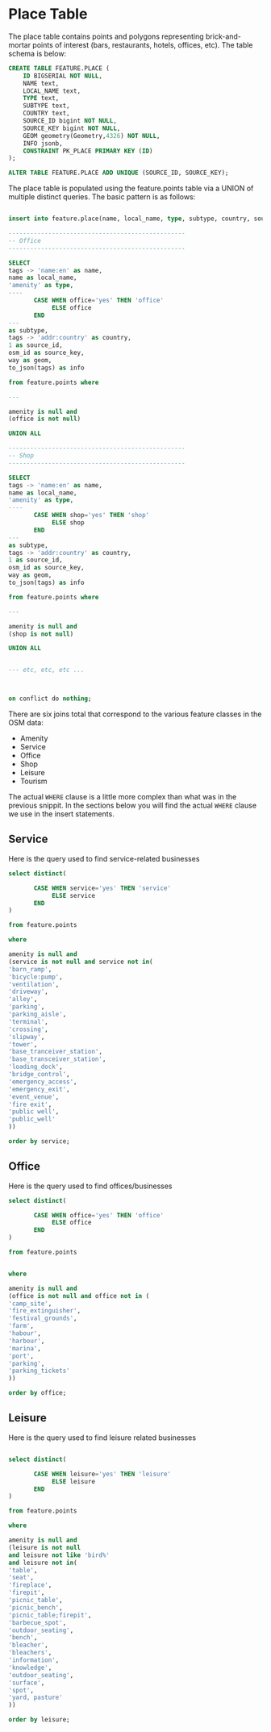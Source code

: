# Place Table

The place table contains points and polygons representing brick-and-mortar points of interest (bars, restaurants, hotels, offices, etc). The table schema is below:


```sql
CREATE TABLE FEATURE.PLACE (
    ID BIGSERIAL NOT NULL,
    NAME text,
    LOCAL_NAME text,
    TYPE text,
    SUBTYPE text,
    COUNTRY text,
    SOURCE_ID bigint NOT NULL,
    SOURCE_KEY bigint NOT NULL,
    GEOM geometry(Geometry,4326) NOT NULL,
    INFO jsonb,
    CONSTRAINT PK_PLACE PRIMARY KEY (ID)
);

ALTER TABLE FEATURE.PLACE ADD UNIQUE (SOURCE_ID, SOURCE_KEY);
```


The place table is populated using the feature.points table via a UNION of multiple distinct queries. The basic pattern is as follows:

```sql

insert into feature.place(name, local_name, type, subtype, country, source_id, source_key, geom, info)

-------------------------------------------------
-- Office
-------------------------------------------------

SELECT 
tags -> 'name:en' as name, 
name as local_name, 
'amenity' as type, 
----
       CASE WHEN office='yes' THEN 'office'
            ELSE office
       END
---
as subtype,
tags -> 'addr:country' as country, 
1 as source_id,
osm_id as source_key,
way as geom, 
to_json(tags) as info

from feature.points where 

---

amenity is null and
(office is not null)

UNION ALL

-------------------------------------------------
-- Shop
-------------------------------------------------

SELECT 
tags -> 'name:en' as name, 
name as local_name, 
'amenity' as type, 
----
       CASE WHEN shop='yes' THEN 'shop'
            ELSE shop
       END
---
as subtype,
tags -> 'addr:country' as country, 
1 as source_id,
osm_id as source_key,
way as geom, 
to_json(tags) as info

from feature.points where 

---

amenity is null and
(shop is not null)

UNION ALL


--- etc, etc, etc ...



on conflict do nothing;

```

There are six joins total that correspond to the various feature classes in the OSM data:
 - Amenity
 - Service
 - Office
 - Shop
 - Leisure
 - Tourism

The actual `WHERE` clause is a little more complex than what was in the previous snippit. 
In the sections below you will find the actual `WHERE` clause we use in the insert statements.

## Service
Here is the query used to find service-related businesses

```sql
select distinct(

       CASE WHEN service='yes' THEN 'service'
            ELSE service
       END
)

from feature.points

where 

amenity is null and
(service is not null and service not in(
'barn_ramp',
'bicycle:pump',
'ventilation',
'driveway',
'alley',
'parking',
'parking_aisle',
'terminal',
'crossing',
'slipway',
'tower',
'base_tranceiver_station',
'base_transceiver_station',
'loading_dock',
'bridge_control',
'emergency_access',
'emergency_exit',
'event_venue',
'fire exit',
'public well',
'public_well'
))

order by service;
```

## Office
Here is the query used to find offices/businesses

```sql
select distinct(

       CASE WHEN office='yes' THEN 'office'
            ELSE office
       END
)

from feature.points


where 

amenity is null and
(office is not null and office not in (
'camp_site',
'fire_extinguisher',
'festival_grounds',
'farm',
'habour',
'harbour',
'marina',
'port',
'parking',
'parking_tickets'
))

order by office;
```


## Leisure
Here is the query used to find leisure related businesses

```sql

select distinct(

       CASE WHEN leisure='yes' THEN 'leisure'
            ELSE leisure
       END
)

from feature.points

where 

amenity is null and
(leisure is not null 
and leisure not like 'bird%'
and leisure not in(
'table', 
'seat', 
'fireplace',
'firepit',
'picnic_table',
'picnic_bench',
'picnic_table;firepit',
'barbecue_spot',
'outdoor_seating',
'bench',
'bleacher',
'bleachers',
'information',
'knowledge',
'outdoor_seating',
'surface',
'spot',
'yard, pasture'
)) 

order by leisure;
```
